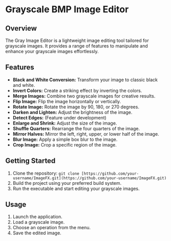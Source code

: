 # Grayscale BMP Image Editor

## Overview
The Gray Image Editor is a lightweight image editing tool tailored for grayscale images. It provides a range of features to manipulate and enhance your grayscale images effortlessly.

## Features
- **Black and White Conversion:** Transform your image to classic black and white.
- **Invert Colors:** Create a striking effect by inverting the colors.
- **Merge Images:** Combine two grayscale images for creative results.
- **Flip Image:** Flip the image horizontally or vertically.
- **Rotate Image:** Rotate the image by 90, 180, or 270 degrees.
- **Darken and Lighten:** Adjust the brightness of the image.
- **Detect Edges:** (Feature under development)
- **Enlarge and Shrink:** Adjust the size of the image.
- **Shuffle Quarters:** Rearrange the four quarters of the image.
- **Mirror Halves:** Mirror the left, right, upper, or lower half of the image.
- **Blur Image:** Apply a simple box blur to the image.
- **Crop Image:** Crop a specific region of the image.

## Getting Started
1. Clone the repository: `git clone [https://github.com/your-username/ImageFX.git](https://github.com/your-username/ImageFX.git)`
2. Build the project using your preferred build system.
3. Run the executable and start editing your grayscale images.

## Usage
1. Launch the application.
2. Load a grayscale image.
3. Choose an operation from the menu.
4. Save the edited image.
